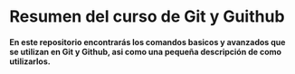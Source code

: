 # Resumen del curso de Git y Guithub

#### En este repositorio encontrarás los comandos basicos y avanzados que se utilizan en Git y Github, asi como una pequeña descripción de como utilizarlos.
